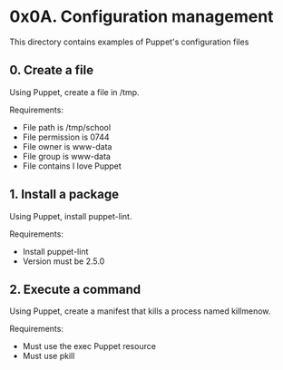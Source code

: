 # 0x0A. Configuration management

This directory contains examples of Puppet's configuration files

## 0. Create a file

Using Puppet, create a file in /tmp.

Requirements:

- File path is /tmp/school
- File permission is 0744
- File owner is www-data
- File group is www-data
- File contains I love Puppet

## 1. Install a package

Using Puppet, install puppet-lint.

Requirements:

- Install puppet-lint
- Version must be 2.5.0

## 2. Execute a command

Using Puppet, create a manifest that kills a process named killmenow.

Requirements:

- Must use the exec Puppet resource
- Must use pkill